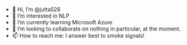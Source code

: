 - 👋 Hi, I’m @jutta526
- 👀 I’m interested in NLP
- 🌱 I’m currently learning Microsoft Azure
- 💞️ I’m looking to collaborate on nothing in particular, at the moment.
- 📫 How to reach me: I answer best to smoke signals!

<!---
jutta526/jutta526 is a ✨ special ✨ repository because its `README.md` (this file) appears on your GitHub profile.
You can click the Preview link to take a look at your changes.
--->
